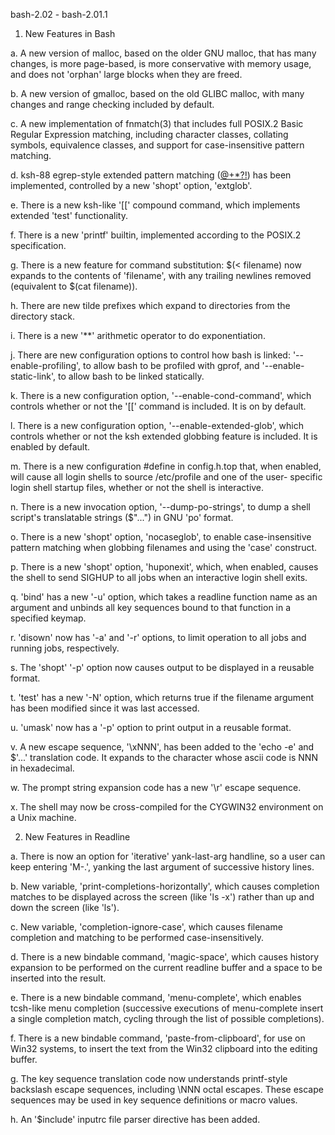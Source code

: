 
bash-2.02 - bash-2.01.1

1. New Features in Bash

a.  A new version of malloc, based on the older GNU malloc, that has many
    changes, is more page-based, is more conservative with memory usage,
    and does not 'orphan' large blocks when they are freed.

b.  A new version of gmalloc, based on the old GLIBC malloc, with many
    changes and range checking included by default.

c.  A new implementation of fnmatch(3) that includes full POSIX.2 Basic
    Regular Expression matching, including character classes, collating
    symbols, equivalence classes, and support for case-insensitive pattern
    matching.

d.  ksh-88 egrep-style extended pattern matching ([@+*?!](patlist)) has been
    implemented, controlled by a new 'shopt' option, 'extglob'.  
    
e.  There is a new ksh-like '[[' compound command, which implements   
    extended 'test' functionality.
    
f.  There is a new 'printf' builtin, implemented according to the POSIX.2
    specification.
    
g.  There is a new feature for command substitution: $(< filename) now expands
    to the contents of 'filename', with any trailing newlines removed
    (equivalent to $(cat filename)).

h.  There are new tilde prefixes which expand to directories from the
    directory stack.

i.  There is a new '**' arithmetic operator to do exponentiation.

j.  There are new configuration options to control how bash is linked:
    '--enable-profiling', to allow bash to be profiled with gprof, and
    '--enable-static-link', to allow bash to be linked statically.

k.  There is a new configuration option, '--enable-cond-command', which
    controls whether or not the '[[' command is included.  It is on by
    default. 

l.  There is a new configuration option, '--enable-extended-glob', which
    controls whether or not the ksh extended globbing feature is included.
    It is enabled by default.

m.  There is a new configuration #define in config.h.top that, when enabled,
    will cause all login shells to source /etc/profile and one of the user-
    specific login shell startup files, whether or not the shell is
    interactive.  
    
n.  There is a new invocation option, '--dump-po-strings', to dump
    a shell script's translatable strings ($"...") in GNU 'po' format. 
    
o.  There is a new 'shopt' option, 'nocaseglob', to enable case-insensitive
    pattern matching when globbing filenames and using the 'case' construct.

p.  There is a new 'shopt' option, 'huponexit', which, when enabled, causes
    the shell to send SIGHUP to all jobs when an interactive login shell
    exits.

q.  'bind' has a new '-u' option, which takes a readline function name as an
    argument and unbinds all key sequences bound to that function in a
    specified keymap.
    
r.  'disown' now has '-a' and '-r' options, to limit operation to all jobs
    and running jobs, respectively.

s.  The 'shopt' '-p' option now causes output to be displayed in a reusable
    format.
    
t.  'test' has a new '-N' option, which returns true if the filename argument
    has been modified since it was last accessed.

u.  'umask' now has a '-p' option to print output in a reusable format.
    
v.  A new escape sequence, '\xNNN', has been added to the 'echo -e' and $'...'
    translation code.  It expands to the character whose ascii code is NNN
    in hexadecimal.
    
w.  The prompt string expansion code has a new '\r' escape sequence.

x.  The shell may now be cross-compiled for the CYGWIN32 environment on
    a Unix machine.

2. New Features in Readline

a.  There is now an option for 'iterative' yank-last-arg handline, so a user
    can keep entering 'M-.', yanking the last argument of successive history
    lines.

b.  New variable, 'print-completions-horizontally', which causes completion
    matches to be displayed across the screen (like 'ls -x') rather than up
    and down the screen (like 'ls').

c.  New variable, 'completion-ignore-case', which causes filename completion
    and matching to be performed case-insensitively.

d.  There is a new bindable command, 'magic-space', which causes history
    expansion to be performed on the current readline buffer and a space to
    be inserted into the result.

e.  There is a new bindable command, 'menu-complete', which enables tcsh-like
    menu completion (successive executions of menu-complete insert a single
    completion match, cycling through the list of possible completions).

f.  There is a new bindable command, 'paste-from-clipboard', for use on Win32
    systems, to insert the text from the Win32 clipboard into the editing
    buffer.

g.  The key sequence translation code now understands printf-style backslash
    escape sequences, including \NNN octal escapes.  These escape sequences
    may be used in key sequence definitions or macro values.

h.  An '$include' inputrc file parser directive has been added.
